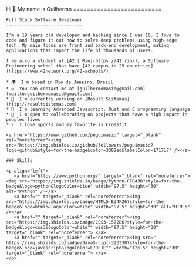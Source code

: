  Hi 👋 My name is Guilhermo
    ==========================
    
    Full Stack Software Developer
    -----------------------------
    
    I'm a 19 years old developer and hacking since I was 16. I love to code and figure it out how to solve deep problems using high-edge tech. My main focus are front and back-end development, making applications that impact the life of thousands of users.
    
    I am also a student at [42 | Rio](https://42.rio/), a Software Engineering school that have [42 campus in 25 countries](https://www.42network.org/42-schools/).
    
    * 🌍  I'm based in Rio de Janeiro, Brazil
    * ✉️  You can contact me at [guilhermomasid@gmail.com](mailto:guilhermomasid@gmail.com)
    * 🚀  I'm currently working on [Result Sistemas](http://resultsistemas.com)
    * 🧠  I'm learning Advanced Javascript, Rust and C programming language
    * 🤝  I'm open to collaborating on projects that have a high impact in peoples lives
    * ⚡  I love sports and my favorite is Crossfit
    
    <a href="https://www.github.com/peguimasid" target="_blank" rel="noreferrer"><img
    src="https://img.shields.io/github/followers/peguimasid?logo=github&style=for-the-badge&color=3382ed&labelColor=171717" /></a>
    
    ### Skills
    
    <p align="left">
       <a href="https://www.python.org/" target="_blank" rel="noreferrer"><img src="https://img.shields.io/badge/Python-FFD43B?style=for-the-badge&logo=python&logoColor=blue" width="97.5" height="30" alt="Python" /></a>
       <a href="" target="_blank" rel="noreferrer"><img src="https://img.shields.io/badge/HTML5-E34F26?style=for-the-badge&logo=html5&logoColor=white" width="97.5" height="30" alt="HTML5" /></a>
       <a href="" target="_blank" rel="noreferrer"><img src="https://img.shields.io/badge/CSS3-1572B6?style=for-the-badge&logo=css3&logoColor=white"" width="97.5" height="30"  target="_blank" rel="noreferrer"> </a>
       <a href="" target="_blank" rel="noreferrer"><img src="	https://img.shields.io/badge/JavaScript-323330?style=for-the-badge&logo=javascript&logoColor=F7DF1E"" width="126.5" height="30"  target="_blank" rel="noreferrer"> </a>
    </p>
    
